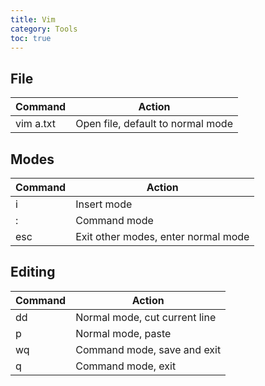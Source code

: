 ```yaml
---
title: Vim
category: Tools
toc: true
---
```


## File

| Command   | Action                            |
| --------- | --------------------------------- |
| vim a.txt | Open file, default to normal mode |

## Modes

| Command | Action                              |
| ------- | ----------------------------------- |
| i       | Insert mode                         |
| :       | Command mode                        |
| esc     | Exit other modes, enter normal mode |

## Editing

| Command | Action                        |
| ------- | ----------------------------- |
| dd      | Normal mode, cut current line |
| p       | Normal mode, paste            |
| wq      | Command mode, save and exit   |
| q       | Command mode, exit            |
